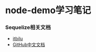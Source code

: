 # node-demo学习笔记
### Sequelize相关文档
- [itbilu](https://itbilu.com/nodejs/npm/S1BhIhdtG.html)
- [GitHub中文文档](https://github.com/demopark/sequelize-docs-Zh-CN)
